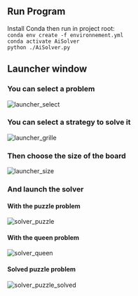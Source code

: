 ## Run Program

Install Conda then run in project root:  
```conda env create -f environnement.yml```  
```conda activate AiSolver```  
```python ./AiSolver.py```

## Launcher window

### You can select a problem

![launcher_select](https://github.com/adejong93/epitech-ai-solver-2021/blob/main/launcher_select.png)

### You can select a strategy to solve it

![launcher_grille](https://github.com/adejong93/epitech-ai-solver-2021/blob/main/launcher_grille.png)


### Then choose the size of the board

![launcher_size](https://github.com/adejong93/epitech-ai-solver-2021/blob/main/launcher_size.png)


### And launch the solver

#### With the puzzle problem

![solver_puzzle](https://github.com/adejong93/epitech-ai-solver-2021/blob/main/solver_puzzle.png)

#### With the queen problem

![solver_queen](https://github.com/adejong93/epitech-ai-solver-2021/blob/main/solver_queen.png)


#### Solved puzzle problem

![solver_puzzle_solved](https://github.com/adejong93/epitech-ai-solver-2021/blob/main/solver_puzzle_solved.png)
